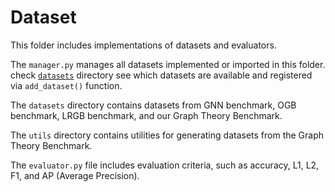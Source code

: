 # Dataset

This folder includes implementations of datasets and evaluators. 

The `manager.py` manages all datasets implemented or imported in this folder. check [`datasets`](datasets) directory see which datasets are available and registered via `add_dataset()` function.

The `datasets` directory contains datasets from GNN benchmark, OGB benchmark, LRGB benchmark, and our Graph Theory Benchmark. 

The `utils` directory contains utilities for generating datasets from the Graph Theory Benchmark. 

The `evaluator.py` file includes evaluation criteria, such as accuracy, L1, L2, F1, and AP (Average Precision).
